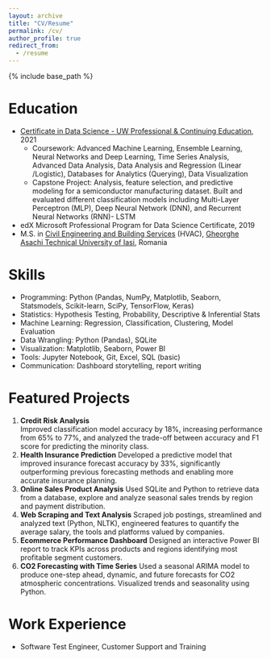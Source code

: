 ```yaml
---
layout: archive
title: "CV/Resume"
permalink: /cv/
author_profile: true
redirect_from:
  - /resume
---
```


{% include base_path %}

Education
======
* [Certificate in Data Science - UW Professional & Continuing Education](https://www.pce.uw.edu/certificates/data-science), 2021
  * Coursework: Advanced Machine Learning, Ensemble Learning, Neural Networks and Deep Learning, Time Series Analysis, Advanced Data Analysis, Data Analysis and Regression (Linear /Logistic), Databases for Analytics (Querying), Data Visualization
  * Capstone Project: Analysis, feature selection, and predictive modeling for a semiconductor manufacturing dataset. Built and evaluated different classification models including Multi-Layer Perceptron (MLP), Deep Neural Network (DNN), and Recurrent Neural Networks (RNN)- LSTM
* edX Microsoft Professional Program for Data Science Certificate, 2019
* M.S. in [Civil Engineering and Building Services](https://ci.tuiasi.ro/?lang=en) (HVAC), [Gheorghe Asachi Technical University of Iasi](https://www.tuiasi.ro/?lang=en), Romania

Skills
======
* Programming: Python (Pandas, NumPy, Matplotlib, Seaborn, Statsmodels, Scikit-learn, SciPy, TensorFlow, Keras)
* Statistics: Hypothesis Testing, Probability, Descriptive & Inferential Stats
* Machine Learning: Regression, Classification, Clustering, Model Evaluation
* Data Wrangling: Python (Pandas), SQLite
* Visualization: Matplotlib, Seaborn, Power BI
* Tools: Jupyter Notebook, Git, Excel, SQL (basic)
* Communication: Dashboard storytelling, report writing

Featured Projects
======
1. **Credit Risk Analysis**<br/>
Improved classification model accuracy by 18%, increasing performance from 65% to 77%, and analyzed the trade-off between accuracy and F1 score for predicting the minority class.
2. **Health Insurance Prediction**
Developed a predictive model that improved insurance forecast accuracy by 33%, significantly outperforming previous forecasting methods and enabling more accurate insurance planning.
3. **Online Sales Product Analysis**
Used SQLite and Python to retrieve data from a database, explore and analyze seasonal sales trends by region and payment distribution.
4. **Web Scraping and Text Analysis**
Scraped job postings, streamlined and analyzed text (Python, NLTK), engineered features to quantify the average salary, the tools and platforms valued by companies.
5. **Ecommerce Performance Dashboard**
Designed an interactive Power BI report to track KPIs across products and regions identifying most profitable segment customers.
6. **CO2 Forecasting with Time Series**
Used a seasonal ARIMA model to produce one-step ahead, dynamic, and future forecasts for CO2 atmospheric concentrations. Visualized trends and seasonality using Python. 

Work Experience
======
* Software Test Engineer, Customer Support and Training